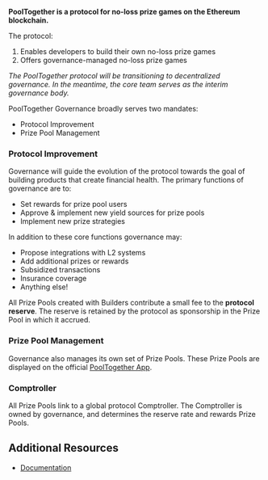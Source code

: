 **PoolTogether is a protocol for no-loss prize games on the Ethereum blockchain.**

The protocol:
1) Enables developers to build their own no-loss prize games 
2) Offers governance-managed no-loss prize games

*The PoolTogether protocol will be transitioning to decentralized governance. In the meantime, the core team serves as the interim governance body.*

PoolTogether Governance broadly serves two mandates:

-   Protocol Improvement
-   Prize Pool Management

### Protocol Improvement

Governance will guide the evolution of the protocol towards the goal of building products that create financial health. The primary functions of governance are to:

-   Set rewards for prize pool users
-   Approve & implement new yield sources for prize pools
-   Implement new prize strategies

In addition to these core functions governance may:

-   Propose integrations with L2 systems
-   Add additional prizes or rewards
-   Subsidized transactions
-   Insurance coverage
-   Anything else!

All Prize Pools created with Builders contribute a small fee to the **protocol reserve**. The reserve is retained by the protocol as sponsorship in the Prize Pool in which it accrued.

### Prize Pool Management

Governance also manages its own set of Prize Pools. These Prize Pools are displayed on the official [PoolTogether App](https://app-v3.pooltogether.com/).

### Comptroller

All Prize Pools link to a global protocol Comptroller. The Comptroller is owned by governance, and determines the reserve rate and rewards Prize Pools.

Additional Resources
--------------------

* [Documentation](https://docs.pooltogether.com/)